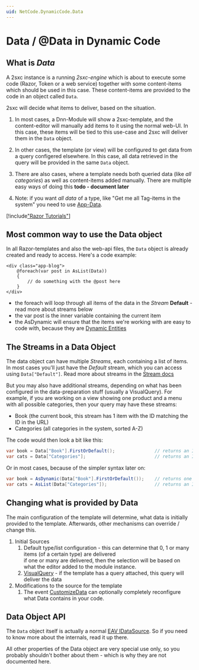```yaml
---
uid: NetCode.DynamicCode.Data
---
```

# Data / @Data in Dynamic Code
## What is _Data_

A 2sxc instance is a running _2sxc-engine_ which is about to execute some code (Razor, Token or a web service) together with some content-items which should be used in this case. These content-items are provided to the code in an object called `Data`.

2sxc will decide what items to deliver, based on the situation.

1. In most cases, a Dnn-Module will show a 2sxc-template, and the content-editor will manually add items to it using the normal web-UI. In this case, these items will be tied to this use-case and 2sxc will deliver them in the `Data` object.

1. In other cases, the template (or view) will be configured to get data from a query configered elsewhere. In this case, all data retrieved in the query will be provided in the same `Data` object.

1. There are also cases, where a template needs both queried data (like _all categories_) as well as content-items added manually. There are multiple easy ways of doing this **todo - document later**

1. Note: if you want _all data_ of a type, like "Get me all Tag-items in the system" you need to use [App-Data](xref:NetCode.DynamicCode.Objects.App.Data).


[!include["Razor Tutorials"](~/shared/tutorials/razor.md)]

## Most common way to use the Data object
In all Razor-templates and also the web-api files, the `Data` object is already created and ready to access. Here's a code example:

```razor
<div class="app-blog">
    @foreach(var post in AsList(Data))
    {
        // do something with the @post here
    }
</div>
```

* the foreach will loop through all items of the data in the _Stream_ **Default** - read more about streams below
* the var post is the inner variable containing the current item
* the AsDynamic will ensure that the items we're working with are easy to code with, because they are [Dynamic Entities](xref:NetCode.DynamicData.DynamicEntity)


## The Streams in a Data Object
The data object can have multiple _Streams_, each containing a list of items. In most cases you'll just have the _Default_ stream, which you can access using `Data["Default"]`. Read more about streams in the [Stream docs](xref:ToSic.Eav.DataSources.IDataStream)

But you may also have additional streams, depending on what has been configured in the data-preparation stuff (usually a VisualQuery). For example, if you are working on a view showing one product and a menu with all possible categories, then your query may have these streams:

* Book (the current book, this stream has 1 item with the ID matching the ID in the URL)
* Categories (all categories in the system, sorted A-Z)

The code would then look a bit like this:

```cs
var book = Data["Book"].FirstOrDefault();               // returns an IEntity Object
var cats = Data["Categories"];                          // returns an IEnumerable of iEntity objects
```

Or in most cases, because of the simpler syntax later on:

```cs
var book = AsDynamic(Data["Book"].FirstOrDefault());    // returns one dynamic entity
var cats = AsList(Data["Categories"]);                  // returns an IEnumerable of dynamic entities
```  


## Changing what is provided by Data
The main configuration of the template will determine, what data is initially provided to the template.
Afterwards, other mechanisms can override / change this.

1. Initial Sources
    1. Default type/list configuration - this can determine that 0, 1 or many items (of a certain type) are delivered  
    if one or many are delivered, then the selection will be based on what the editor added to the module instance.
    1. [VisualQuery](xref:Basics.Query.VisualQuery.Index) - if the template has a query attached, this query will deliver the data
2. Modifications to the source for the template
    1. The event [CustomizeData](xref:NetCode.Razor.CustomizeData) can optionally completely reconfigure what Data contains in your code.


## Data Object API
The `Data` object itself is actually a normal [EAV IDataSource](xref:ToSic.Eav.DataSources.IDataSource). So if you need to know more about the internals, read it up there.

All other properties of the Data object are very special use only, so you probably shouldn't bother about them - which is why they are not documented here.

